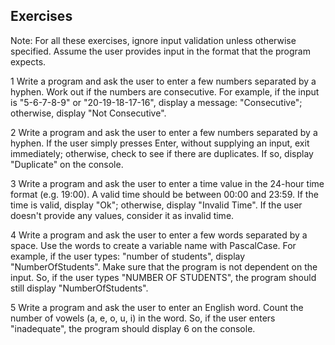 ## Exercises

Note: For all these exercises, ignore input validation unless otherwise specified. Assume the user provides
 input in the format that the program expects.



1 Write a program and ask the user to enter a few numbers separated by a hyphen. 
Work out if the numbers are consecutive. For example, if the input is "5-6-7-8-9" or "20-19-18-17-16", 
display a message: "Consecutive"; otherwise, display "Not Consecutive".



2 Write a program and ask the user to enter a few numbers separated by a hyphen. If the user simply presses 
Enter, without supplying an input, exit immediately; otherwise, check to see if there are duplicates. If so, 
display "Duplicate" on the console.



3 Write a program and ask the user to enter a time value in the 24-hour time format (e.g. 19:00). A valid 
time should be between 00:00 and 23:59. If the time is valid, display "Ok"; otherwise, display "Invalid Time".
If the user doesn't provide any values, consider it as invalid time.



4 Write a program and ask the user to enter a few words separated by a space. Use the words to create a
variable name with PascalCase. For example, if the user types: "number of students", display "NumberOfStudents". 
Make sure that the program is not dependent on the input. So, if the user types "NUMBER OF STUDENTS", the
program should still display "NumberOfStudents".



5 Write a program and ask the user to enter an English word. Count the number of vowels (a, e, o, u, i) 
in the word. So, if the user enters "inadequate", the program should display 6 on the console.